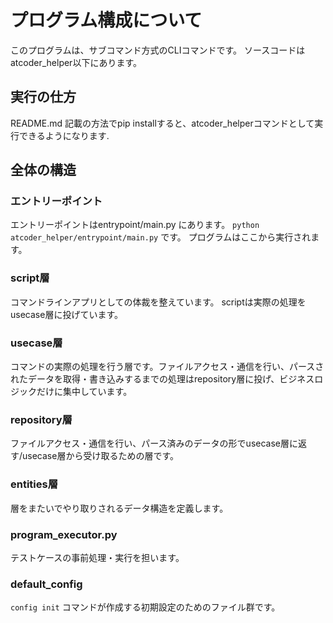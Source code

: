 # プログラム構成について

このプログラムは、サブコマンド方式のCLIコマンドです。
ソースコードはatcoder_helper以下にあります。

## 実行の仕方

README.md 記載の方法でpip installすると、atcoder_helperコマンドとして実行できるようになります.

## 全体の構造

### エントリーポイント

エントリーポイントはentrypoint/main.py にあります。 `python atcoder_helper/entrypoint/main.py` です。
プログラムはここから実行されます。

### script層

コマンドラインアプリとしての体裁を整えています。
scriptは実際の処理をusecase層に投げています。

### usecase層

コマンドの実際の処理を行う層です。ファイルアクセス・通信を行い、パースされたデータを取得・書き込みするまでの処理はrepository層に投げ、ビジネスロジックだけに集中しています。

### repository層

ファイルアクセス・通信を行い、パース済みのデータの形でusecase層に返す/usecase層から受け取るための層です。

### entities層

層をまたいでやり取りされるデータ構造を定義します。

### program_executor.py

テストケースの事前処理・実行を担います。

### default_config

`config init` コマンドが作成する初期設定のためのファイル群です。
